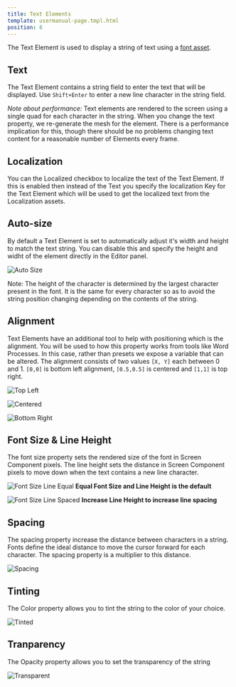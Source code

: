 ```yaml
---
title: Text Elements
template: usermanual-page.tmpl.html
position: 6
---
```


The Text Element is used to display a string of text using a [font asset][1].

## Text

The Text Element contains a string field to enter the text that will be displayed. Use `Shift+Enter` to enter a new line character in the string field.

*Note about performance:* Text elements are rendered to the screen using a single quad for each character in the string. When you change the text property, we re-generate the mesh for the element. There is a performance implication for this, though there should be no problems changing text content for a reasonable number of Elements every frame.

## Localization

You can the Localized checkbox to localize the text of the Text Element. If this is enabled then instead of the Text you specify the localization Key for the Text Element which will be used to get the localized text from the Localization assets.

## Auto-size

By default a Text Element is set to automatically adjust it's width and height to match the text string. You can disable this and specify the height and widht of the element directly in the Editor panel.

![Auto Size][2]

Note: The height of the character is determined by the largest character present in the font. It is the same for every character so as to avoid the string position changing depending on the contents of the string.

## Alignment

Text Elements have an additional tool to help with positioning which is the alignment. You will be used to how this property works from tools like Word Processes. In this case, rather than presets we expose a variable that can be altered. The alignment consists of two values `[X, Y]` each between 0 and 1. `[0,0]` is bottom left alignment, `[0.5,0.5]` is centered and `[1,1]` is top right.

![Top Left][3]

![Centered][4]

![Bottom Right][5]

## Font Size & Line Height

The font size property sets the rendered size of the font in Screen Component pixels. The line height sets the distance in Screen Component pixels to move down when the text contains a new line character.

![Font Size Line Equal][6]
**Equal Font Size and Line Height is the default**

![Font Size Line Spaced][7]
**Increase Line Height to increase line spacing**

## Spacing

The spacing property increase the distance between characters in a string. Fonts define the ideal distance to move the cursor forward for each character. The spacing property is a multiplier to this distance.

![Spacing][8]

## Tinting

The Color property allows you to tint the string to the color of your choice.

![Tinted][9]

## Tranparency

The Opacity property allows you to set the transparency of the string

![Transparent][10]

[1]: /user-manual/assets/fonts
[2]: /images/user-manual/user-interface/text-element/auto-size.png
[3]: /images/user-manual/user-interface/text-element/alignment-bottom-left.png
[4]: /images/user-manual/user-interface/text-element/alignment-centered.png
[5]: /images/user-manual/user-interface/text-element/alignment-top-right.png
[6]: /images/user-manual/user-interface/text-element/font-line-equal.png
[7]: /images/user-manual/user-interface/text-element/font-line-spaced.png
[8]: /images/user-manual/user-interface/text-element/spacing.png
[9]: /images/user-manual/user-interface/text-element/tinted.png
[10]: /images/user-manual/user-interface/text-element/transparent.png
